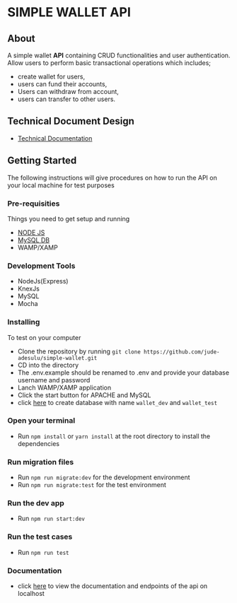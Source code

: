 # SIMPLE WALLET API

## About

A simple wallet **API** containing CRUD functionalities and user authentication. Allow users to perform basic transactional operations which includes;

- create wallet for users,
- users can fund their accounts,
- Users can withdraw from account,
- users can transfer to other users.

## Technical Document Design

- [Technical Documentation](https://docs.google.com/document/d/1OftrgWbcVkZVEzUcJl5-LlVZks9_XKttifyEYbrB2M4/edit?usp=sharing)

## Getting Started

The following instructions will give procedures on how to run the API on your local machine for test purposes

### Pre-requisities

Things you need to get setup and running

- [NODE JS](https://nodejs.org)
- [MySQL DB](https://www.mysql.com)
- WAMP/XAMP

### Development Tools

- NodeJs(Express)
- KnexJs
- MySQL
- Mocha

### Installing

To test on your computer

- Clone the repository by running `git clone https://github.com/jude-adesulu/simple-wallet.git`
- CD into the directory
- The .env.example should be renamed to .env and provide your database username and password
- Lanch WAMP/XAMP application
- Click the start button for APACHE and MySQL
- click [here](https://localhost/phpmyadmin/index.php) to create database
  with name `wallet_dev` and `wallet_test`

### Open your terminal

- Run `npm install` or `yarn install` at the root directory to install the dependencies

### Run migration files

- Run `npm run migrate:dev` for the development environment
- Run `npm run migrate:test` for the test environment

### Run the dev app

- Run `npm run start:dev`

### Run the test cases

- Run `npm run test`

### Documentation

- click [here](https:///localhost:3001/docs) to view the documentation and endpoints of the api on localhost
